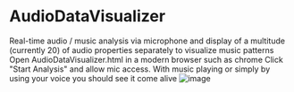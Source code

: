 # AudioDataVisualizer
Real-time audio / music analysis via microphone and display of a multitude (currently 20) of audio properties separately to visualize music patterns
Open AudioDataVisualizer.html in a modern browser such as chrome
Click "Start Analysis" and allow mic access. With music playing or simply by using your voice you should see it come alive
![image](https://github.com/user-attachments/assets/ba9a4b63-dcae-4b24-9574-13369bac75e5)

